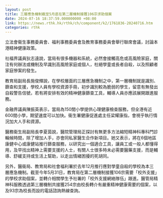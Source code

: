 ```yaml
---
layout: post
title: 三層應急機制截至5月底在第二層機制接獲106宗求助個案
date: 2024-07-16 18:37:59.000000000 +08:00
link: https://news.rthk.hk/rthk/ch/component/k2/1761836-20240716.htm
categories: rthk
---
```


立法會衞生事務委員會、福利事務委員會及教育事務委員會舉行聯席會議，討論本港精神健康政策。

社福界議員狄志遠說，當局有很多機器和系統，必然會接觸高危或高風險家庭，關注有何辦法或機制及早識別高風險家庭或個人，杜絕學童或長者自殺，以及照顧者家庭慘案的發生。

教育局副局長施俊輝說，在學校層面的三層應急機制之中，第一層機制就是識別、篩查和支援，學校人員有學校資源手冊，初步識別較為脆弱的學生，留意有無發出自殺警告信號，若有將安排有效的精神健康篩查工具，輔導人員亦應該展開跟進服務。

金融界議員陳振英表示，當局為150間小學提供心理健康檢查服務，但全港有近600間小學，期望速度可以加快。衞生署健康促進處主任梁耀康指，會視乎執行情況加大人手和資源。

醫務衞生局副局長李夏茵說，醫院管理局正探討有無更多方法縮短精神科專科門診輪候時間，除了增加人手，亦會同私家醫生合作新項目。她又表示，將在6個地區康健中心或康健站推行篩查服務，以研究出一個適合工具，讓員工或一般人都懂得用，及早找出精神上需要支援的人士，有關人士很多時未必需要醫藥支援，而是輔導、舒緩支持或生活上幫助，以走出情緒困擾的死胡同。

另外，醫衞局、教育局和社會福利署於去年12月推行應對學童自殺的學校為本三層應急機制。截至今年5月31日，教育局在第二層機制接獲106宗需要「校外支援」的學校求助個案，並轉介相關學生予社署的「校外支援網絡隊伍」跟進。醫管局精神科服務透過第三層機制共接獲254宗由校長轉介有嚴重精神健康需要的個案，以及93宗為校長而設的電話諮詢熱線查詢。
